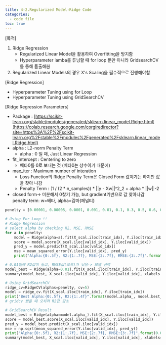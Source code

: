 ```yaml
---
title: 4-2.Regularized Model-Ridge Code
categories:
  - code_file
toc: true
---
```


[목적]
1. Ridge Regression
    - Regularized Linear Model을 활용하여 Overfitting을 방지함
    - Hyperparameter lamba를 튜닝할 때 for loop 뿐만 아니라 GridsearchCV를 통해 돌출해봄
2. Regularized Linear Models의 경우 X's Scaling을 필수적으로 진행해야함

[Ridge Regression]
- Hyperparameter Tuning using for Loop
- Hyperparameter Tuning using GridSearchCV

[Ridge Regression Parameters]
- Package : [https://scikit-learn.org/stable/modules/generated/sklearn.linear_model.Ridge.html](https://colab.research.google.com/corgiredirector?site=https%3A%2F%2Fscikit-learn.org%2Fstable%2Fmodules%2Fgenerated%2Fsklearn.linear_model.Ridge.html)
- alpha : L2-norm Penalty Term
    - alpha : 0 일 때, Just Linear Regression
- fit_intercept : Centering to zero
    - 베타0를 0로 보내는 것 (베타0는 상수이기 때문에)
- max_iter : Maximum number of interation
    - Loss Function의 Ridge Penalty Term은 Closed Form 값이기는 하지만 값을 찾아 나감
    - Penalty Term : (1 / (2 * n_samples)) * ||y - Xw||^2_2 + alpha * ||w||-2
- closed form-> 미분해서 0찾기 가능, but gradient기반으로 값 찾아나감 penalty term: w=베타, alpha=감마(페널티)

```python
penelty = [0.00001, 0.00005, 0.0001, 0.001, 0.01, 0.1, 0.3, 0.5, 0.6, 0.7, 0.9, 1, 10]

# Using For Loop !!
# Ridge Regression
# select alpha by checking R2, MSE, RMSE
for a in penelty:
    model = Ridge(alpha=a).fit(X_scal.iloc[train_idx], Y.iloc[train_idx])
    score = model.score(X_scal.iloc[valid_idx], Y.iloc[valid_idx])
    pred_y = model.predict(X_scal.iloc[valid_idx])
    mse = mean_squared_error(Y.iloc[valid_idx], pred_y)
    print("Alpha:{0:.5f}, R2:{1:.7f}, MSE:{2:.7f}, RMSE:{3:.7f}".format(a, score, mse, np.sqrt(mse)))
```

```python
# 0.01일때 R2값이 높고, RMSE값(오류)가 낮음-> 모델 선택
model_best = Ridge(alpha=0.01).fit(X_scal.iloc[train_idx], Y.iloc[train_idx])
summary(model_best, X_scal.iloc[valid_idx], Y.iloc[valid_idx], xlabels = X_scal.columns)
```

```python
# Using GridSearchCV
ridge_cv=RidgeCV(alphas=penelty, cv=5)
model = ridge_cv.fit(X_scal.iloc[train_idx], Y.iloc[train_idx])
print("Best Alpha:{0:.5f}, R2:{1:.4f}".format(model.alpha_, model.best_score_))
# gridcv 썼을 때 오히려 R2값 감소
```

```python
# GridSearchCV Result
model_best = Ridge(alpha=model.alpha_).fit(X_scal.iloc[train_idx], Y.iloc[train_idx])
score = model_best.score(X_scal.iloc[valid_idx], Y.iloc[valid_idx])
pred_y = model_best.predict(X_scal.iloc[valid_idx])
mse = np.sqrt(mean_squared_error(Y.iloc[valid_idx], pred_y))
print("Alpha:{0:.5f}, R2:{1:.7f}, MSE:{2:.7f}, RMSE:{3:.7f}".format(0.01, score, mse, np.sqrt(mse)))
summary(model_best, X_scal.iloc[valid_idx], Y.iloc[valid_idx], xlabels=X_scal.columns)
```
